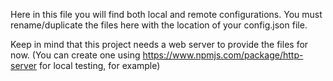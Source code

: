Here in this file you will find both local and remote configurations.
You must rename/duplicate the files here with the location of your config.json file.

Keep in mind that this project needs a web server to provide the files for now. (You can create one using https://www.npmjs.com/package/http-server for local testing, for example)